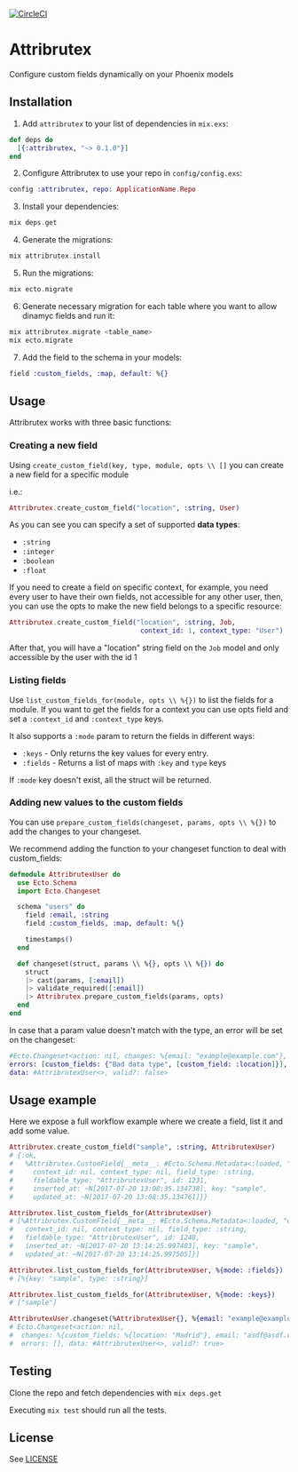 [![CircleCI](https://circleci.com/gh/bizneo/Attribrutex/tree/master.svg?style=svg)](https://circleci.com/gh/bizneo/Attribrutex/tree/master)

# Attribrutex
Configure custom fields dynamically on your Phoenix models

## Installation

  1. Add `attribrutex` to your list of dependencies in `mix.exs`:

  ```elixir
  def deps do
    [{:attribrutex, "~> 0.1.0"}]
  end
  ```

  2. Configure Attribrutex to use your repo in `config/config.exs`:

  ```elixir
  config :attribrutex, repo: ApplicationName.Repo
  ```

  3. Install your dependencies:

  ```elixir
  mix deps.get
  ```

  4. Generate the migrations:

  ```elixir
  mix attribrutex.install
  ```

  5. Run the migrations:

  ```elixir
  mix ecto.migrate
  ```

  6. Generate necessary migration for each table where you want to allow
     dinamyc fields and run it:

  ```elixir
  mix attribrutex.migrate <table_name>
  mix ecto.migrate
  ```
  7. Add the field to the schema in your models:

  ```elixir
  field :custom_fields, :map, default: %{}
  ```

## Usage

Attribrutex works with three basic functions:


### Creating a new field

Using `create_custom_field(key, type, module, opts \\ []` you can
create a new field for a specific module

i.e.:

  ```elixir
  Attribrutex.create_custom_field("location", :string, User)
  ```

As you can see you can specify a set of supported **data types**:

- `:string`
- `:integer`
- `:boolean`
- `:float`

If you need to create a field on specific context, for example,
you need every user to have their own fields, not accessible for
any other user, then, you can use the opts
to make the new field belongs to a specific resource:

  ```elixir
  Attribrutex.create_custom_field("location", :string, Job,
                                   context_id: 1, context_type: "User")
  ```

After that, you will have a "location" string field on the `Job` model
and only accessible by the user with the id 1

### Listing fields

Use `list_custom_fields_for(module, opts \\ %{})` to list the fields for
a module. If you want to get the fields for a context you can use opts
field and set a `:context_id` and `:context_type` keys.

It also supports a `:mode` param to return the fields in different ways:

 * `:keys` - Only returns the key values for every entry.
 * `:fields` - Returns a list of maps with `:key` and `type` keys

If `:mode` key doesn't exist, all the struct will be returned.

### Adding new values to the custom fields

You can use `prepare_custom_fields(changeset, params, opts \\ %{})` to
add the changes to your changeset.

We recommend adding the function to your changeset function to deal with
custom_fields:

  ```elixir
  defmodule AttribrutexUser do
    use Ecto.Schema
    import Ecto.Changeset

    schema "users" do
      field :email, :string
      field :custom_fields, :map, default: %{}

      timestamps()
    end

    def changeset(struct, params \\ %{}, opts \\ %{}) do
      struct
      |> cast(params, [:email])
      |> validate_required([:email])
      |> Attribrutex.prepare_custom_fields(params, opts)
    end
  end
  ```

In case that a param value doesn't match with the type, an error will be
set on the changeset:

  ```elixir
 #Ecto.Changeset<action: nil, changes: %{email: "example@example.com"},
 errors: [custom_fields: {"Bad data type", [custom_field: :location]}],
 data: #AttribrutexUser<>, valid?: false>
 ```

## Usage example

Here we expose a full workflow example where we create a field, list it
and add some value.

  ```elixir
  Attribrutex.create_custom_field("sample", :string, AttribrutexUser)
  # {:ok,
  #   %Attribrutex.CustomField{__meta__: #Ecto.Schema.Metadata<:loaded, "custom_fields">,
  #     context_id: nil, context_type: nil, field_type: :string,
  #     fieldable_type: "AttribrutexUser", id: 1231,
  #     inserted_at: ~N[2017-07-20 13:08:35.134738], key: "sample",
  #     updated_at: ~N[2017-07-20 13:08:35.134761]}}

  Attribrutex.list_custom_fields_for(AttribrutexUser)
  # [%Attribrutex.CustomField{__meta__: #Ecto.Schema.Metadata<:loaded, "custom_fields">,
  #   context_id: nil, context_type: nil, field_type: :string,
  #   fieldable_type: "AttribrutexUser", id: 1248,
  #   inserted_at: ~N[2017-07-20 13:14:25.997483], key: "sample",
  #   updated_at: ~N[2017-07-20 13:14:25.997505]}]

  Attribrutex.list_custom_fields_for(AttribrutexUser, %{mode: :fields})
  # [%{key: "sample", type: :string}]

  Attribrutex.list_custom_fields_for(AttribrutexUser, %{mode: :keys})
  # ["sample"]

  AttribrutexUser.changeset(%AttribrutexUser{}, %{email: "example@example.com", location: "Paris"})
  # Ecto.Changeset<action: nil,
  #  changes: %{custom_fields: %{location: "Madrid"}, email: "asdf@asdf.com"},
  #  errors: [], data: #AttribrutexUser<>, valid?: true>
  ```

## Testing

Clone the repo and fetch dependencies with `mix deps.get`

Executing `mix test` should run all the tests.

## License

See [LICENSE](https://github.com/bizneo/attribrutex/blob/master/LICENSE.md)
